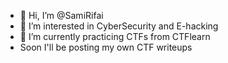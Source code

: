 - 👋 Hi, I’m @SamiRifai
- 👀 I’m interested in CyberSecurity and E-hacking
- 🌱 I’m currently practicing CTFs from CTFlearn
- Soon I'll be posting my own CTF writeups
